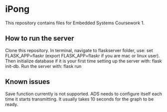 # iPong
This repository contains files for Embedded Systems Coursework 1.
## How to run the server
Clone this repository. In terminal, navigate to flaskserver folder, use: set FLASK_APP=flaskr (export FLASK_APP=flaskr if you are mac or linux user). Then initialize database if it is your first time setting up the server with: flask init-db. Run the server with: flask run
## Known issues
Save function currently is not supported.
ADS needs to configure itself each time it starts transmitting. It usually takes 10 seconds for the graph to be ready.
